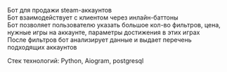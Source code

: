 Бот для продажи steam-аккаунтов  
Бот взаимодействует с клиентом через инлайн-баттоны  
Бот позволяет пользователю указать большое кол-во фильтров, цена, нужные игры на аккаунте, параметры достижения в этих играх  
После фильтров бот анализирует данные и выдает перечень подходящих аккаунтов  

Стек технологий: Python, Aiogram, postgresql
